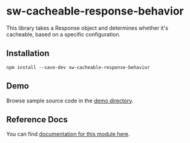 # sw-cacheable-response-behavior

This library takes a Response object and determines whether it&#x27;s cacheable, based on a specific configuration.

## Installation

`npm install --save-dev sw-cacheable-response-behavior`

## Demo

Browse sample source code in the [demo directory](https://github.com/GoogleChrome/sw-helpers/tree/master/packages/sw-cacheable-response-behavior/demo).

## Reference Docs

You can find [documentation for this module here](https://googlechrome.github.io/sw-helpers/reference-docs/stable/latest/module-sw-cacheable-response-behavior.html#main).
